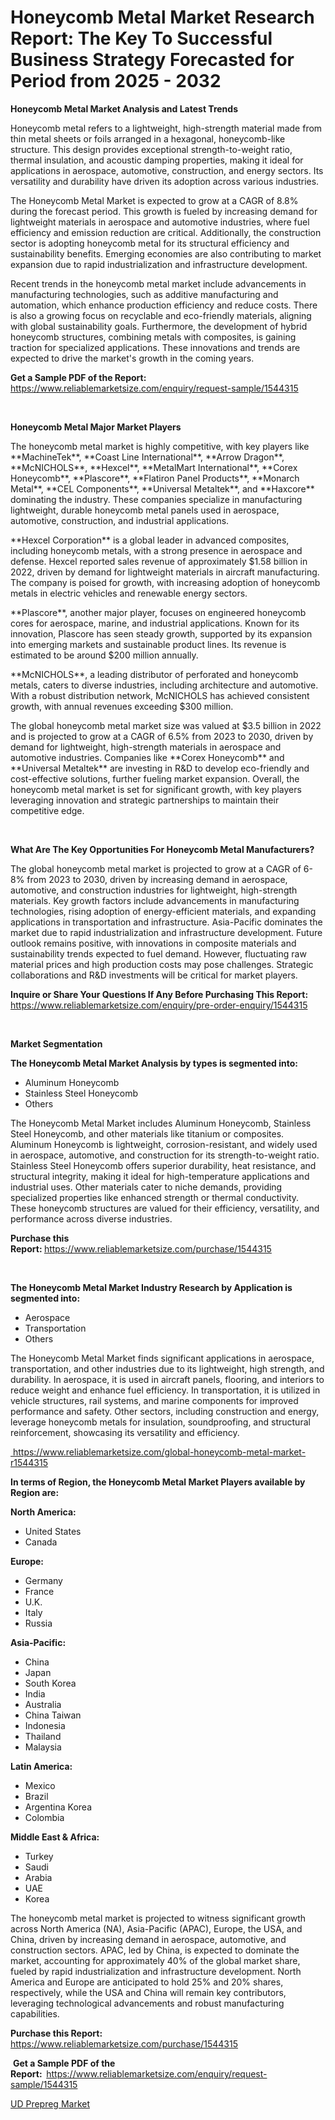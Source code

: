 <p><h1>Honeycomb Metal Market Research Report: The Key To Successful Business Strategy Forecasted for Period from 2025 - 2032</h1></p><p><strong>Honeycomb Metal Market Analysis and Latest Trends</strong></p>
<p><p>Honeycomb metal refers to a lightweight, high-strength material made from thin metal sheets or foils arranged in a hexagonal, honeycomb-like structure. This design provides exceptional strength-to-weight ratio, thermal insulation, and acoustic damping properties, making it ideal for applications in aerospace, automotive, construction, and energy sectors. Its versatility and durability have driven its adoption across various industries.</p><p>The Honeycomb Metal Market is expected to grow at a CAGR of 8.8% during the forecast period. This growth is fueled by increasing demand for lightweight materials in aerospace and automotive industries, where fuel efficiency and emission reduction are critical. Additionally, the construction sector is adopting honeycomb metal for its structural efficiency and sustainability benefits. Emerging economies are also contributing to market expansion due to rapid industrialization and infrastructure development.</p><p>Recent trends in the honeycomb metal market include advancements in manufacturing technologies, such as additive manufacturing and automation, which enhance production efficiency and reduce costs. There is also a growing focus on recyclable and eco-friendly materials, aligning with global sustainability goals. Furthermore, the development of hybrid honeycomb structures, combining metals with composites, is gaining traction for specialized applications. These innovations and trends are expected to drive the market's growth in the coming years.</p></p>
<p><strong>Get a Sample PDF of the Report:&nbsp;</strong> <a href="https://www.reliablemarketsize.com/enquiry/request-sample/1544315?utm_campaign=2140&utm_medium=2&utm_source=Github&utm_content=ia&utm_term=26012025&utm_id=honeycomb-metal">https://www.reliablemarketsize.com/enquiry/request-sample/1544315</a></p>
<p>&nbsp;</p>
<p><strong>Honeycomb Metal Major Market Players</strong></p>
<p><p>The honeycomb metal market is highly competitive, with key players like **MachineTek**, **Coast Line International**, **Arrow Dragon**, **McNICHOLS**, **Hexcel**, **MetalMart International**, **Corex Honeycomb**, **Plascore**, **Flatiron Panel Products**, **Monarch Metal**, **CEL Components**, **Universal Metaltek**, and **Haxcore** dominating the industry. These companies specialize in manufacturing lightweight, durable honeycomb metal panels used in aerospace, automotive, construction, and industrial applications.</p><p>**Hexcel Corporation** is a global leader in advanced composites, including honeycomb metals, with a strong presence in aerospace and defense. Hexcel reported sales revenue of approximately $1.58 billion in 2022, driven by demand for lightweight materials in aircraft manufacturing. The company is poised for growth, with increasing adoption of honeycomb metals in electric vehicles and renewable energy sectors.</p><p>**Plascore**, another major player, focuses on engineered honeycomb cores for aerospace, marine, and industrial applications. Known for its innovation, Plascore has seen steady growth, supported by its expansion into emerging markets and sustainable product lines. Its revenue is estimated to be around $200 million annually.</p><p>**McNICHOLS**, a leading distributor of perforated and honeycomb metals, caters to diverse industries, including architecture and automotive. With a robust distribution network, McNICHOLS has achieved consistent growth, with annual revenues exceeding $300 million.</p><p>The global honeycomb metal market size was valued at $3.5 billion in 2022 and is projected to grow at a CAGR of 6.5% from 2023 to 2030, driven by demand for lightweight, high-strength materials in aerospace and automotive industries. Companies like **Corex Honeycomb** and **Universal Metaltek** are investing in R&D to develop eco-friendly and cost-effective solutions, further fueling market expansion. Overall, the honeycomb metal market is set for significant growth, with key players leveraging innovation and strategic partnerships to maintain their competitive edge.</p></p>
<p>&nbsp;</p>
<p><strong>What Are The Key Opportunities For Honeycomb Metal Manufacturers?</strong></p>
<p><p>The global honeycomb metal market is projected to grow at a CAGR of 6-8% from 2023 to 2030, driven by increasing demand in aerospace, automotive, and construction industries for lightweight, high-strength materials. Key growth factors include advancements in manufacturing technologies, rising adoption of energy-efficient materials, and expanding applications in transportation and infrastructure. Asia-Pacific dominates the market due to rapid industrialization and infrastructure development. Future outlook remains positive, with innovations in composite materials and sustainability trends expected to fuel demand. However, fluctuating raw material prices and high production costs may pose challenges. Strategic collaborations and R&D investments will be critical for market players.</p></p>
<p><strong>Inquire or Share Your Questions If Any Before Purchasing This Report:</strong> <a href="https://www.reliablemarketsize.com/enquiry/pre-order-enquiry/1544315?utm_campaign=2140&utm_medium=2&utm_source=Github&utm_content=ia&utm_term=26012025&utm_id=honeycomb-metal">https://www.reliablemarketsize.com/enquiry/pre-order-enquiry/1544315</a></p>
<p>&nbsp;</p>
<p><strong>Market Segmentation</strong></p>
<p><strong>The Honeycomb Metal Market Analysis by types is segmented into:</strong></p>
<p><ul><li>Aluminum Honeycomb</li><li>Stainless Steel Honeycomb</li><li>Others</li></ul></p>
<p><p>The Honeycomb Metal Market includes Aluminum Honeycomb, Stainless Steel Honeycomb, and other materials like titanium or composites. Aluminum Honeycomb is lightweight, corrosion-resistant, and widely used in aerospace, automotive, and construction for its strength-to-weight ratio. Stainless Steel Honeycomb offers superior durability, heat resistance, and structural integrity, making it ideal for high-temperature applications and industrial uses. Other materials cater to niche demands, providing specialized properties like enhanced strength or thermal conductivity. These honeycomb structures are valued for their efficiency, versatility, and performance across diverse industries.</p></p>
<p><strong>Purchase this Report:&nbsp;</strong><a href="https://www.reliablemarketsize.com/purchase/1544315?utm_campaign=2140&utm_medium=2&utm_source=Github&utm_content=ia&utm_term=26012025&utm_id=honeycomb-metal">https://www.reliablemarketsize.com/purchase/1544315</a></p>
<p>&nbsp;</p>
<p><strong>The Honeycomb Metal Market Industry Research by Application is segmented into:</strong></p>
<p><ul><li>Aerospace</li><li>Transportation</li><li>Others</li></ul></p>
<p><p>The Honeycomb Metal Market finds significant applications in aerospace, transportation, and other industries due to its lightweight, high strength, and durability. In aerospace, it is used in aircraft panels, flooring, and interiors to reduce weight and enhance fuel efficiency. In transportation, it is utilized in vehicle structures, rail systems, and marine components for improved performance and safety. Other sectors, including construction and energy, leverage honeycomb metals for insulation, soundproofing, and structural reinforcement, showcasing its versatility and efficiency.</p></p>
<p><a href="https://www.reliablemarketsize.com/global-honeycomb-metal-market-r1544315?utm_campaign=2140&utm_medium=2&utm_source=Github&utm_content=ia&utm_term=26012025&utm_id=honeycomb-metal">&nbsp;https://www.reliablemarketsize.com/global-honeycomb-metal-market-r1544315</a></p>
<p><strong>In terms of Region, the Honeycomb Metal Market Players available by Region are:</strong></p>
<p>
    <p> <strong> North America: </strong>
        <ul>
            <li>United States</li>
            <li>Canada</li>
        </ul>
        </p> 
    <p> <strong> Europe: </strong>
        <ul>
            <li>Germany</li>
            <li>France</li>
            <li>U.K.</li>
            <li>Italy</li>
            <li>Russia</li>
        </ul>
        </p> 
    <p> <strong> Asia-Pacific: </strong>
        <ul>
            <li>China</li>
            <li>Japan</li>
            <li>South Korea</li>
            <li>India</li>
            <li>Australia</li>
            <li>China Taiwan</li>
            <li>Indonesia</li>
            <li>Thailand</li>
            <li>Malaysia</li>
        </ul>
        </p> 
    <p> <strong> Latin America: </strong>
        <ul>
            <li>Mexico</li>
            <li>Brazil</li>
            <li>Argentina Korea</li>
            <li>Colombia</li>
        </ul>
        </p> 
    <p> <strong> Middle East & Africa: </strong>
        <ul>
            <li>Turkey</li>
            <li>Saudi</li>
            <li>Arabia</li>
            <li>UAE</li>
            <li>Korea</li>
        </ul>
    </p>
    </p>
<p><p>The honeycomb metal market is projected to witness significant growth across North America (NA), Asia-Pacific (APAC), Europe, the USA, and China, driven by increasing demand in aerospace, automotive, and construction sectors. APAC, led by China, is expected to dominate the market, accounting for approximately 40% of the global market share, fueled by rapid industrialization and infrastructure development. North America and Europe are anticipated to hold 25% and 20% shares, respectively, while the USA and China will remain key contributors, leveraging technological advancements and robust manufacturing capabilities.</p></p>
<p><strong>Purchase this Report: </strong><a href="https://www.reliablemarketsize.com/purchase/1544315?utm_campaign=2140&utm_medium=2&utm_source=Github&utm_content=ia&utm_term=26012025&utm_id=honeycomb-metal">https://www.reliablemarketsize.com/purchase/1544315</a></p>
<p>&nbsp;<strong>Get a Sample PDF of the Report:&nbsp;&nbsp;</strong><a href="https://www.reliablemarketsize.com/enquiry/request-sample/1544315?utm_campaign=2140&utm_medium=2&utm_source=Github&utm_content=ia&utm_term=26012025&utm_id=honeycomb-metal">https://www.reliablemarketsize.com/enquiry/request-sample/1544315</a></p>
<p><strong></strong></p>
<p><p><a href="https://github.com/nathandecarvalho/Market-Research-Report-List-5/blob/main/ud-prepreg-market.md?utm_campaign=2140&utm_medium=2&utm_source=Github&utm_content=ia&utm_term=26012025&utm_id=honeycomb-metal">UD Prepreg Market</a></p></p>